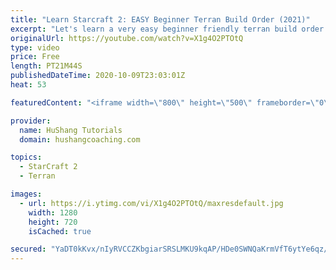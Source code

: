```yaml
---
title: "Learn Starcraft 2: EASY Beginner Terran Build Order (2021)"
excerpt: "Let's learn a very easy beginner friendly terran build order for starcraft 2. This is a very powerful but also very easy build order (relatively at least haha) to execute for new players! Hope to learn a lot and enjoy the video!  Learn Starcraft 2: EASY Beginner Terran Build Order (2021) #TerranBuildOrder"
originalUrl: https://youtube.com/watch?v=X1g4O2PTOtQ
type: video
price: Free
length: PT21M44S
publishedDateTime: 2020-10-09T23:03:01Z
heat: 53

featuredContent: "<iframe width=\"800\" height=\"500\" frameborder=\"0\" src=\"https://www.youtube.com/embed/X1g4O2PTOtQ\" allow=\"accelerometer; autoplay; encrypted-media; gyroscope; picture-in-picture\" allowfullscreen></iframe>"

provider:
  name: HuShang Tutorials
  domain: hushangcoaching.com

topics:
  - StarCraft 2
  - Terran

images:
  - url: https://i.ytimg.com/vi/X1g4O2PTOtQ/maxresdefault.jpg
    width: 1280
    height: 720
    isCached: true

secured: "YaDT0kKvx/nIyRVCCZKbgiarSRSLMKU9kqAP/HDe0SWNQaKrmVfT6ytYe6qz/UUb/4pAqoKPgC7l3+Cc1kvEEGmYg2j5yDpQJZcmf+l3bdiYjFbxTRtupNMpJVx7Do1k0Ej84KI+kJ4tfv5b3SRtHmdXuH2QGrcv0XnKQpTbOiQe23QpYXrChHYxTYVgbDB1azhFXUpS8SmicjCKjb5y9ENBXO6Z+0t/0rEKipcJ/k5L/+kWAjojc8oEwZ9vikO/SbRK1/MGAUqHbiSpUMa3PmS22yJwJlmFQsCGDu6SiForzKRbKycWLJhcgE4SKhe+rntUWpawvoXhkjvyJ1sdVmreS60x8uULUOJELGzHQXZH8KJp1aoy7E8f5qlWkbwyvIXHX639K9YmRLUbwIHIKdukyrg9an3tRclmK6Pg0IJT73UvoiXDVosbjCxfIZi9;M9W0njWtsuLO3Gpnrp2diA=="
---
```


